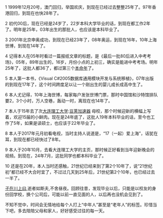 
1 1999年12月20号，澳门回归，举国欢庆，到现在已经过去整整25年了。97年香港回归，到现在也快28年了。


2 初代00后，现在已经是24岁了，22岁本科大学毕业的话，到现在都工作2年了。明年是25年，03年出生的那批人，也应该是本科毕业了。


3 2001年北京申奥成功，到现在已经23年了，08年奥运，到现在16年，10年上海世博，到现在14年了。


4 记得本人在05年时看过一篇报纸文章的标题，是《最后一批80后进入中考考场》，05年，89年出生的，16岁，月份小点的上初三，确实是能进中考考场。明年25年了，这批人都36了，都过第三个[本命年](https://zhida.zhihu.com/search?content_id=252134760&content_type=Article&match_order=1&q=%E6%9C%AC%E5%91%BD%E5%B9%B4&zhida_source=entity)了。


5 本人第一本书，《Visual C\#2005数据库通用模块开发与系统移植》，07年出版的到现在17年了，这个时间跨度足以让一个刚出生的婴儿成长成高中生了。


6 本人尤记得，10年上海世博，每家每户发张世博门票，那时中国馆和沙特馆排队要2，3个小时，万人空巷，轰动一时，离现在也14年了。


7 本人于15年去了次[大连理工大学](https://zhida.zhihu.com/search?content_id=252134760&content_type=Article&match_order=1&q=%E5%A4%A7%E8%BF%9E%E7%90%86%E5%B7%A5%E5%A4%A7%E5%AD%A6&zhida_source=entity):[豆荚加速器](https://baitenghuo.com) 母校，那个时候迎新的横幅上写着，欢迎15届的小鲜肉。现在是24年底了，这批人19年本科毕业的话，至今也工作了5年，如果是读硕士，也应该于22年毕业了。


8 本人于2017年元月初看电视，当时主持人说道是，“17（一起）爱上海”，话犹在耳，到现在都已经快过了8年。


9 本人于20年10月，去看大连理工大学的主页，那时候正好看到当年迎新晚会的视频。到现在，24年7月，这批同学也都本科毕业了。


10 还是在20年，本人当时还感触，21世纪已经来到了第2个10年了，说“21世纪初”都已经不大合时宜了，不过过几天到25年后，21世纪第2个10年，也已经过去一半了。


[子在川上曰](https://zhida.zhihu.com/search?content_id=252134760&content_type=Article&match_order=1&q=%E5%AD%90%E5%9C%A8%E5%B7%9D%E4%B8%8A%E6%9B%B0&zhida_source=entity),逝者如斯夫,不舍昼夜。回顾往昔，发现毕业以后，只能是以校友的身份回学校，换个公司后，可能以前一直见面的人，以后再也没机会见到了。


不知不觉中，时间会无情地给每个人打上“中年人”甚至是“老年人”的标签。珍惜当下吧，多去陪陪父母和家人，好好感受过往的每一天。


